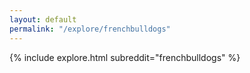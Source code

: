 ```yaml
---
layout: default
permalink: "/explore/frenchbulldogs"
---
```


<link rel="stylesheet" type="text/css" href="/static/css/explore.css">
{% include explore.html subreddit="frenchbulldogs" %}
